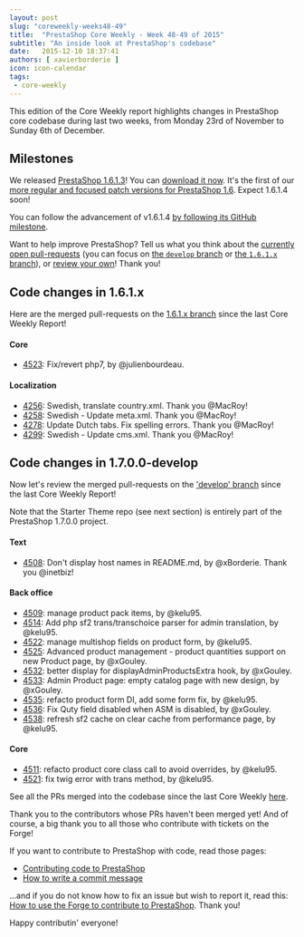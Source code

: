 ```yaml
---
layout: post
slug: "coreweekly-weeks48-49"
title:  "PrestaShop Core Weekly - Week 48-49 of 2015"
subtitle: "An inside look at PrestaShop's codebase"
date:   2015-12-10 18:37:41
authors: [ xavierborderie ]
icon: icon-calendar
tags:
 - core-weekly
---
```


This edition of the Core Weekly report highlights changes in PrestaShop core codebase during last two weeks, from Monday 23rd of November to Sunday 6th of December.


## Milestones

We released [PrestaShop 1.6.1.3](http://build.prestashop.com/news/prestashop-1613-maintenance-release/)! You can [download it now](https://www.prestashop.com/en/download).
It's the first of our [more regular and focused patch versions for PrestaShop 1.6](http://build.prestashop.com/news/more-focused-patch-versions/). Expect 1.6.1.4 soon!

You can follow the advancement of v1.6.1.4 [by following its GitHub milestone](https://github.com/PrestaShop/PrestaShop/milestones/1.6.1.4).

Want to help improve PrestaShop? Tell us what you think about the [currently open pull-requests](https://github.com/PrestaShop/PrestaShop/pulls) (you can focus on [the `develop` branch](https://github.com/PrestaShop/PrestaShop/pulls?utf8=%E2%9C%93&q=is%3Apr+is%3Aopen+base%3Adevelop) or [the `1.6.1.x` branch]()), or [review your own](http://build.prestashop.com/news/review-your-pull-requests/)! Thank you!


## Code changes in 1.6.1.x

Here are the merged pull-requests on the [1.6.1.x branch](https://github.com/PrestaShop/PrestaShop/tree/1.6.1.x) since the last Core Weekly Report!

 
#### Core
 
 * [4523](https://github.com/PrestaShop/PrestaShop/pull/4523): Fix/revert php7, by @julienbourdeau.
 
#### Localization

 * [4256](https://github.com/PrestaShop/PrestaShop/pull/4256): Swedish, translate country.xml. Thank you @MacRoy!
 * [4258](https://github.com/PrestaShop/PrestaShop/pull/4258): Swedish - Update meta.xml. Thank you @MacRoy!
 * [4278](https://github.com/PrestaShop/PrestaShop/pull/4278): Update Dutch tabs. Fix spelling errors. Thank you @MacRoy!
 * [4299](https://github.com/PrestaShop/PrestaShop/pull/4299): Swedish - Update cms.xml. Thank you @MacRoy!


## Code changes in 1.7.0.0-develop

Now let's review the merged pull-requests on the ['develop' branch](https://github.com/PrestaShop/PrestaShop/tree/develop) since the last Core Weekly Report!

Note that the Starter Theme repo (see next section) is entirely part of the PrestaShop 1.7.0.0 project.


#### Text
 
 * [4508](https://github.com/PrestaShop/PrestaShop/pull/4508): Don't display host names in README.md, by @xBorderie. Thank you @inetbiz!
 
 
#### Back office

 * [4509](https://github.com/PrestaShop/PrestaShop/pull/4509): manage product pack items, by @kelu95.
 * [4514](https://github.com/PrestaShop/PrestaShop/pull/4514): Add php sf2 trans/transchoice parser for admin translation, by @kelu95.
 * [4522](https://github.com/PrestaShop/PrestaShop/pull/4522): manage multishop fields on product form, by @kelu95.
 * [4525](https://github.com/PrestaShop/PrestaShop/pull/4525): Advanced product management - product quantities support on new Product page, by @xGouley.
 * [4532](https://github.com/PrestaShop/PrestaShop/pull/4532): better display for displayAdminProductsExtra hook, by @xGouley.
 * [4533](https://github.com/PrestaShop/PrestaShop/pull/4533): Admin Product page: empty catalog page with new design, by @xGouley.
 * [4535](https://github.com/PrestaShop/PrestaShop/pull/4535): refacto product form DI, add some form fix, by @kelu95.
 * [4536](https://github.com/PrestaShop/PrestaShop/pull/4536): Fix Quty field disabled when ASM is disabled, by @xGouley.
 * [4538](https://github.com/PrestaShop/PrestaShop/pull/4538): refresh sf2 cache on clear cache from performance page, by @kelu95.


#### Core

 * [4511](https://github.com/PrestaShop/PrestaShop/pull/4511): refacto product core class call to avoid overrides, by @kelu95.
 * [4521](https://github.com/PrestaShop/PrestaShop/pull/4521): fix twig error with trans method, by @kelu95.
 
See all the PRs merged into the codebase since the last Core Weekly [here](https://github.com/PrestaShop/PrestaShop/pulls?utf8=%E2%9C%93&q=is%3Apr+merged%3A2015-11-23..2015-12-06+is%3Aclosed+).

Thank you to the contributors whose PRs haven't been merged yet! And of course, a big thank you to all those who contribute with tickets on the Forge!

If you want to contribute to PrestaShop with code, read those pages:

 * [Contributing code to PrestaShop](http://doc.prestashop.com/display/PS16/Contributing+code+to+PrestaShop)
 * [How to write a commit message](http://doc.prestashop.com/display/PS16/How+to+write+a+commit+message)

...and if you do not know how to fix an issue but wish to report it, read this: [How to use the Forge to contribute to PrestaShop](http://doc.prestashop.com/display/PS16/How+to+use+the+Forge+to+contribute+to+PrestaShop). Thank you!

Happy contributin' everyone!
